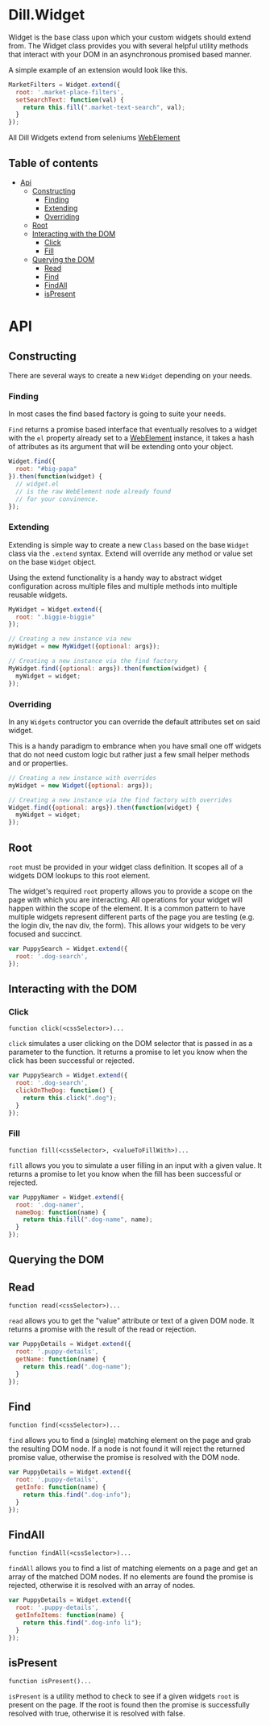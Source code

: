 Dill.Widget
===========

Widget is the base class upon which your custom widgets should extend from. The Widget class provides you with several helpful utility methods that interact with your DOM in an asynchronous promised based manner.

A simple example of an extension would look like this.

```js
MarketFilters = Widget.extend({
  root: '.market-place-filters',
  setSearchText: function(val) {
    return this.fill(".market-text-search", val);
  }
});
```

All Dill Widgets extend from seleniums [WebElement](http://selenium.googlecode.com/git/docs/api/javascript/class_webdriver_WebElement.html)

## Table of contents

* [Api](#api)
  * [Constructing](#constructing)
    * [Finding](#finding)
    * [Extending](#extending)
    * [Overriding](#overriding)
  * [Root](#root)
  * [Interacting with the DOM](#interacting-with-the-dom)
    * [Click](#click)
    * [Fill](#fill)
  * [Querying the DOM](#querying-the-dom)
    * [Read](#read)
    * [Find](#find)
    * [FindAll](#findall)
    * [isPresent](#ispresent)

# API

## Constructing

There are several ways to create a new `Widget` depending on your needs.

### Finding

In most cases the find based factory is going to suite your needs.

`Find` returns a promise based interface that eventually resolves to a widget with the `el` property already set to a [WebElement](http://selenium.googlecode.com/git/docs/api/javascript/class_webdriver_WebElement.html) instance, it takes a hash of attributes as its argument that will be extending onto your object.

```js
Widget.find({
  root: "#big-papa"
}).then(function(widget) {
  // widget.el
  // is the raw WebElement node already found
  // for your convinence.
});
```

### Extending

Extending is simple way to create a new `Class` based on the base `Widget` class via the `.extend` syntax. Extend will override any method or value set on the base `Widget` object.

Using the extend functionality is a handy way to abstract widget configuration across multiple files and multiple methods into multiple reusable widgets.

```js
MyWidget = Widget.extend({
  root: ".biggie-biggie"
});

// Creating a new instance via new
myWidget = new MyWidget({optional: args});

// Creating a new instance via the find factory
MyWidget.find({optional: args}).then(function(widget) {
  myWidget = widget;
});
```

### Overriding

In any `Widgets` contructor you can override the default attributes set on said widget.

This is a handy paradigm to embrance when you have small one off widgets that do not need custom logic but rather just a few small helper methods and or properties.

```js
// Creating a new instance with overrides
myWidget = new Widget({optional: args});

// Creating a new instance via the find factory with overrides
Widget.find({optional: args}).then(function(widget) {
  myWidget = widget;
});
```

## Root

`root` must be provided in your widget class definition. It scopes all of a widgets DOM lookups to this root element.

The widget's required `root` property allows you to provide a scope on the page with which you are interacting. All operations for your widget will happen within the scope of the element.
It is a common pattern to have multiple widgets represent different parts of the page you are testing (e.g. the login div, the nav div, the form). This allows your widgets to be very focused and succinct.

```js
var PuppySearch = Widget.extend({
  root: '.dog-search',
});
```

## Interacting with the DOM

### Click

`function click(<cssSelector>)...`

`click` simulates a user clicking on the DOM selector that is passed in as a parameter to the function. It returns a promise to let you know when the click has been successful or rejected.

```js
var PuppySearch = Widget.extend({
  root: '.dog-search',
  clickOnTheDog: function() {
    return this.click(".dog");
  }
});
```

### Fill

`function fill(<cssSelector>, <valueToFillWith>)...`

`fill` allows you you to simulate a user filling in an input with a given value. It returns a promise to let you know when the fill has been successful or rejected.

```js
var PuppyNamer = Widget.extend({
  root: '.dog-namer',
  nameDog: function(name) {
    return this.fill(".dog-name", name);
  }
});
```

## Querying the DOM

## Read

`function read(<cssSelector>)...`

`read` allows you to get the "value" attribute or text of a given DOM node. It returns a promise with the result of the read or rejection.

```js
var PuppyDetails = Widget.extend({
  root: '.puppy-details',
  getName: function(name) {
    return this.read(".dog-name");
  }
});
```

## Find

`function find(<cssSelector>)...`

`find` allows you to find a (single) matching element on the page and grab the resulting DOM node. If a node is not found it will reject the returned promise value, otherwise the promise is resolved with the DOM node.

```js
var PuppyDetails = Widget.extend({
  root: '.puppy-details',
  getInfo: function(name) {
    return this.find(".dog-info");
  }
});
```

## FindAll

`function findAll(<cssSelector>)...`

`findAll` allows you to find a list of matching elements on a page and get an array of the matched DOM nodes. If no elements are found the promise is rejected, otherwise it is resolved with an array of nodes.

```js
var PuppyDetails = Widget.extend({
  root: '.puppy-details',
  getInfoItems: function(name) {
    return this.find(".dog-info li");
  }
});
```

## isPresent

`function isPresent()...`

`isPresent` is a utility method to check to see if a given widgets `root` is present on the page.
If the root is found then the promise is successfully resolved with true, otherwise it is resolved with false.
